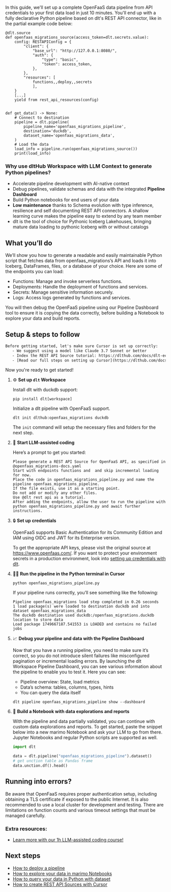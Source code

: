In this guide, we'll set up a complete OpenFaaS data pipeline from API credentials to your first data load in just 10 minutes. You'll end up with a fully declarative Python pipeline based on dlt's REST API connector, like in the partial example code below:

```python-outcome
@dlt.source
def openfaas_migrations_source(access_token=dlt.secrets.value):
    config: RESTAPIConfig = {
        "client": {
            "base_url": "http://127.0.0.1:8080/",
            "auth": {
                "type": "basic",
                "token": access_token,
            },
        },
        "resources": [
            functions,,deploy,,secrets
            ],
    }
    [...]
    yield from rest_api_resources(config)


def get_data() -> None:
    # Connect to destination
    pipeline = dlt.pipeline(
        pipeline_name='openfaas_migrations_pipeline',
        destination='duckdb',
        dataset_name='openfaas_migrations_data', 
    )
    # Load the data
    load_info = pipeline.run(openfaas_migrations_source())
    print(load_info) 
```

### Why use dltHub Workspace with LLM Context to generate Python pipelines?

- Accelerate pipeline development with AI-native context
- Debug pipelines, validate schemas and data with the integrated **Pipeline Dashboard**
- Build Python notebooks for end users of your data
- **Low maintenance** thanks to Schema evolution with type inference, resilience and self documenting REST API connectors. A shallow learning curve makes the pipeline easy to extend by any team member
- dlt is the tool of choice for Pythonic Iceberg Lakehouses, bringing mature data loading to pythonic Iceberg with or without catalogs

## What you’ll do

We’ll show you how to generate a readable and easily maintainable Python script that fetches data from openfaas_migrations’s API and loads it into Iceberg, DataFrames, files, or a database of your choice. Here are some of the endpoints you can load:

- Functions: Manage and invoke serverless functions.
- Deployments: Handle the deployment of functions and services.
- Secrets: Manage sensitive information securely.
- Logs: Access logs generated by functions and services.

You will then debug the OpenFaaS pipeline using our Pipeline Dashboard tool to ensure it is copying the data correctly, before building a Notebook to explore your data and build reports.

## Setup & steps to follow

```default
Before getting started, let's make sure Cursor is set up correctly:
   - We suggest using a model like Claude 3.7 Sonnet or better
   - Index the REST API Source tutorial: https://dlthub.com/docs/dlt-ecosystem/verified-sources/rest_api/ and add it to context as **@dlt rest api**
   - [Read our full steps on setting up Cursor](https://dlthub.com/docs/dlt-ecosystem/llm-tooling/cursor-restapi#23-configuring-cursor-with-documentation)
```

Now you're ready to get started!

1. ⚙️ **Set up `dlt` Workspace**
    
    Install dlt with duckdb support:
    ```shell
    pip install dlt[workspace]
    ```

    Initialize a dlt pipeline with OpenFaaS support.
    ```shell
    dlt init dlthub:openfaas_migrations duckdb
    ```

    The `init` command will setup the necessary files and folders for the next step.
    
2. 🤠 **Start LLM-assisted coding**
    
    Here’s a prompt to get you started:
    
    ```prompt
    Please generate a REST API Source for OpenFaaS API, as specified in @openfaas_migrations-docs.yaml 
    Start with endpoints functions and  and skip incremental loading for now. 
    Place the code in openfaas_migrations_pipeline.py and name the pipeline openfaas_migrations_pipeline. 
    If the file exists, use it as a starting point. 
    Do not add or modify any other files. 
    Use @dlt rest api as a tutorial. 
    After adding the endpoints, allow the user to run the pipeline with python openfaas_migrations_pipeline.py and await further instructions.
    ```

    
3. 🔒 **Set up credentials** 
    
    OpenFaaS supports Basic Authentication for its Community Edition and IAM using OIDC and JWT for its Enterprise version.
    
    To get the appropriate API keys, please visit the original source at https://www.openfaas.com/.
    If you want to protect your environment secrets in a production environment, look into [setting up credentials with dlt](https://dlthub.com/docs/walkthroughs/add_credentials).
    
4. 🏃‍♀️ **Run the pipeline in the Python terminal in Cursor**
    
    ```shell
    python openfaas_migrations_pipeline.py
    ```
    
    If your pipeline runs correctly, you’ll see something like the following:
    
    ```shell
    Pipeline openfaas_migrations load step completed in 0.26 seconds
    1 load package(s) were loaded to destination duckdb and into dataset openfaas_migrations_data
    The duckdb destination used duckdb:/openfaas_migrations.duckdb location to store data
    Load package 1749667187.541553 is LOADED and contains no failed jobs
    ```
    
5. 📈 **Debug your pipeline and data with the Pipeline Dashboard**

    Now that you have a running pipeline, you need to make sure it’s correct, so you do not introduce silent failures like misconfigured pagination or incremental loading errors. By launching the dlt Workspace Pipeline Dashboard, you can see various information about the pipeline to enable you to test it. Here you can see:
    - Pipeline overview: State, load metrics
    - Data’s schema: tables, columns, types, hints
    - You can query the data itself
    
    ```shell
    dlt pipeline openfaas_migrations_pipeline show --dashboard
    ```
    
6. 🐍 **Build a Notebook with data explorations and reports**

    With the pipeline and data partially validated, you can continue with custom data explorations and reports. To get started, paste the snippet below into a new marimo Notebook and ask your LLM to go from there. Jupyter Notebooks and regular Python scripts are supported as well.

    
    ```python
    import dlt

   data = dlt.pipeline("openfaas_migrations_pipeline").dataset()
   # get unction table as Pandas frame
   data.unction.df().head()
    ```

## Running into errors?

Be aware that OpenFaaS requires proper authentication setup, including obtaining a TLS certificate if exposed to the public Internet. It is also recommended to use a local cluster for development and testing. There are limitations on function counts and various timeout settings that must be managed carefully.

### Extra resources:

- [Learn more with our 1h LLM-assisted coding course!](https://www.youtube.com/watch?v=GGid70rnJuM)

## Next steps

- [How to deploy a pipeline](https://dlthub.com/docs/walkthroughs/deploy-a-pipeline)
- [How to explore your data in marimo Notebooks](https://dlthub.com/docs/general-usage/dataset-access/marimo)
- [How to query your data in Python with dataset](https://dlthub.com/docs/general-usage/dataset-access/dataset)
- [How to create REST API Sources with Cursor](https://dlthub.com/docs/dlt-ecosystem/llm-tooling/cursor-restapi)